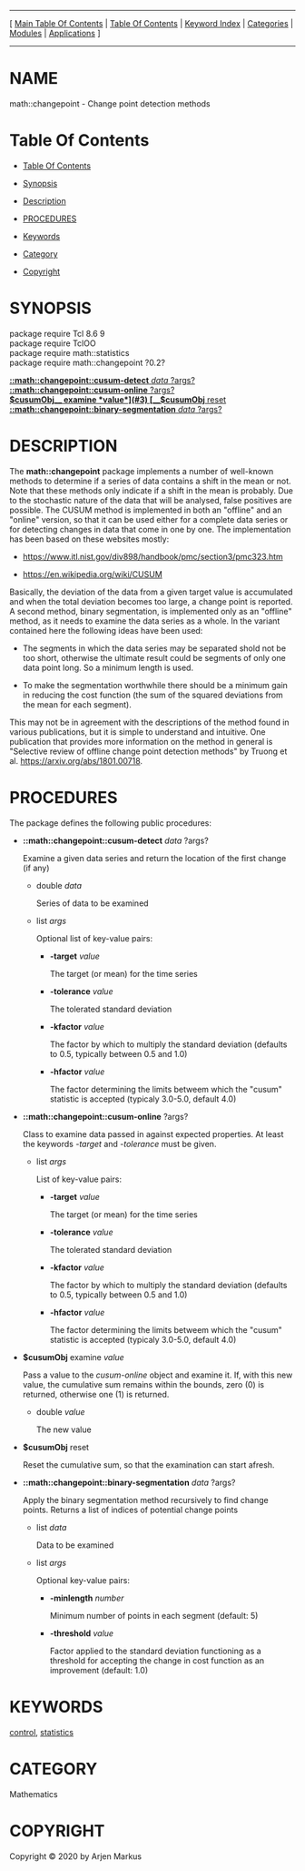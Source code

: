 
[//000000001]: # (math::changepoint \- Tcl Math Library)
[//000000002]: # (Generated from file 'changepoint\.man' by tcllib/doctools with format 'markdown')
[//000000003]: # (Copyright &copy; 2020 by Arjen Markus)
[//000000004]: # (math::changepoint\(n\) 0\.2 tcllib "Tcl Math Library")

<hr> [ <a href="../../../../toc.md">Main Table Of Contents</a> &#124; <a
href="../../../toc.md">Table Of Contents</a> &#124; <a
href="../../../../index.md">Keyword Index</a> &#124; <a
href="../../../../toc0.md">Categories</a> &#124; <a
href="../../../../toc1.md">Modules</a> &#124; <a
href="../../../../toc2.md">Applications</a> ] <hr>

# NAME

math::changepoint \- Change point detection methods

# <a name='toc'></a>Table Of Contents

  - [Table Of Contents](#toc)

  - [Synopsis](#synopsis)

  - [Description](#section1)

  - [PROCEDURES](#section2)

  - [Keywords](#keywords)

  - [Category](#category)

  - [Copyright](#copyright)

# <a name='synopsis'></a>SYNOPSIS

package require Tcl 8\.6 9  
package require TclOO  
package require math::statistics  
package require math::changepoint ?0\.2?  

[__::math::changepoint::cusum\-detect__ *data* ?args?](#1)  
[__::math::changepoint::cusum\-online__ ?args?](#2)  
[__$cusumObj__ examine *value*](#3)  
[__$cusumObj__ reset](#4)  
[__::math::changepoint::binary\-segmentation__ *data* ?args?](#5)  

# <a name='description'></a>DESCRIPTION

The __math::changepoint__ package implements a number of well\-known methods
to determine if a series of data contains a shift in the mean or not\. Note that
these methods only indicate if a shift in the mean is probably\. Due to the
stochastic nature of the data that will be analysed, false positives are
possible\. The CUSUM method is implemented in both an "offline" and an "online"
version, so that it can be used either for a complete data series or for
detecting changes in data that come in one by one\. The implementation has been
based on these websites mostly:

  - [https://www\.itl\.nist\.gov/div898/handbook/pmc/section3/pmc323\.htm](https://www\.itl\.nist\.gov/div898/handbook/pmc/section3/pmc323\.htm)

  - [https://en\.wikipedia\.org/wiki/CUSUM](https://en\.wikipedia\.org/wiki/CUSUM)

Basically, the deviation of the data from a given target value is accumulated
and when the total deviation becomes too large, a change point is reported\. A
second method, binary segmentation, is implemented only as an "offline" method,
as it needs to examine the data series as a whole\. In the variant contained here
the following ideas have been used:

  - The segments in which the data series may be separated shold not be too
    short, otherwise the ultimate result could be segments of only one data
    point long\. So a minimum length is used\.

  - To make the segmentation worthwhile there should be a minimum gain in
    reducing the cost function \(the sum of the squared deviations from the mean
    for each segment\)\.

This may not be in agreement with the descriptions of the method found in
various publications, but it is simple to understand and intuitive\. One
publication that provides more information on the method in general is
"Selective review of offline change point detection methods" by Truong et al\.
[https://arxiv\.org/abs/1801\.00718](https://arxiv\.org/abs/1801\.00718)\.

# <a name='section2'></a>PROCEDURES

The package defines the following public procedures:

  - <a name='1'></a>__::math::changepoint::cusum\-detect__ *data* ?args?

    Examine a given data series and return the location of the first change \(if
    any\)

      * double *data*

        Series of data to be examined

      * list *args*

        Optional list of key\-value pairs:

          + __\-target__ *value*

            The target \(or mean\) for the time series

          + __\-tolerance__ *value*

            The tolerated standard deviation

          + __\-kfactor__ *value*

            The factor by which to multiply the standard deviation \(defaults to
            0\.5, typically between 0\.5 and 1\.0\)

          + __\-hfactor__ *value*

            The factor determining the limits betweem which the "cusum"
            statistic is accepted \(typicaly 3\.0\-5\.0, default 4\.0\)

  - <a name='2'></a>__::math::changepoint::cusum\-online__ ?args?

    Class to examine data passed in against expected properties\. At least the
    keywords *\-target* and *\-tolerance* must be given\.

      * list *args*

        List of key\-value pairs:

          + __\-target__ *value*

            The target \(or mean\) for the time series

          + __\-tolerance__ *value*

            The tolerated standard deviation

          + __\-kfactor__ *value*

            The factor by which to multiply the standard deviation \(defaults to
            0\.5, typically between 0\.5 and 1\.0\)

          + __\-hfactor__ *value*

            The factor determining the limits betweem which the "cusum"
            statistic is accepted \(typicaly 3\.0\-5\.0, default 4\.0\)

  - <a name='3'></a>__$cusumObj__ examine *value*

    Pass a value to the *cusum\-online* object and examine it\. If, with this
    new value, the cumulative sum remains within the bounds, zero \(0\) is
    returned, otherwise one \(1\) is returned\.

      * double *value*

        The new value

  - <a name='4'></a>__$cusumObj__ reset

    Reset the cumulative sum, so that the examination can start afresh\.

  - <a name='5'></a>__::math::changepoint::binary\-segmentation__ *data* ?args?

    Apply the binary segmentation method recursively to find change points\.
    Returns a list of indices of potential change points

      * list *data*

        Data to be examined

      * list *args*

        Optional key\-value pairs:

          + __\-minlength__ *number*

            Minimum number of points in each segment \(default: 5\)

          + __\-threshold__ *value*

            Factor applied to the standard deviation functioning as a threshold
            for accepting the change in cost function as an improvement
            \(default: 1\.0\)

# <a name='keywords'></a>KEYWORDS

[control](\.\./\.\./\.\./\.\./index\.md\#control),
[statistics](\.\./\.\./\.\./\.\./index\.md\#statistics)

# <a name='category'></a>CATEGORY

Mathematics

# <a name='copyright'></a>COPYRIGHT

Copyright &copy; 2020 by Arjen Markus
